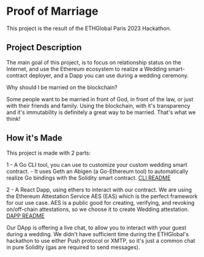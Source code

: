 # Proof of Marriage

This project is the result of the ETHGlobal Paris 2023 Hackathon.


## Project Description

The main goal of this project, is to focus on relationship status on the Internet, and use the Ethereum ecosystem to realize a Wedding smart-contract deployer, and a Dapp you can use during a wedding ceremony.

Why should I be married on the blockchain?

Some people want to be married in front of God, in front of the law, or just with their friends and family. Using the blockchain, with it's transparency and it's immutability is definitely a great way to be married. That's what we think!

## How it's Made

This project is made with 2 parts:

1 - A Go CLI tool, you can use to customize your custom wedding smart contract. - It uses Geth an Abigen (a Go-Ethereum tool) to automatically realize Go bindings with the Solidity smart contract. 
[CLI README](./cli/README.md)

2 - A React Dapp, using ethers to interact with our contract. We are using the Ethereum Attestation Service AES (EAS) which is the perfect framework for our use case. AES is a public good for creating, verifying, and revoking on/off-chain attestations, so we choose it to create Wedding attestation.
[DAPP README](./frontend/README.md)


Our DApp is offering a live chat, to allow you to interact with your guest during a wedding. We didn't have sufficient time during the ETHGlobal's hackathon to use either Push protocol or XMTP, so it's just a common chat in pure Solidity (gas are required to send messages).
